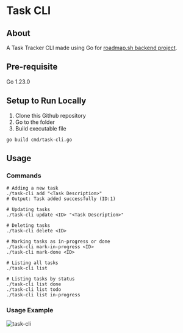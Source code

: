 # Task CLI

## About
A Task Tracker CLI made using Go for [roadmap.sh backend project](https://roadmap.sh/projects/task-tracker).

## Pre-requisite
Go 1.23.0

## Setup to Run Locally
1. Clone this Github repository
2. Go to the folder
3. Build executable file
```
go build cmd/task-cli.go
```

## Usage
### Commands
```
# Adding a new task
./task-cli add "<Task Description>"
# Output: Task added successfully (ID:1)

# Updating tasks
./task-cli update <ID> "<Task Description>"

# Deleting tasks
./task-cli delete <ID>

# Marking tasks as in-progress or done
./task-cli mark-in-progress <ID>
./task-cli mark-done <ID>

# Listing all tasks
./task-cli list

# Listing tasks by status
./task-cli list done
./task-cli list todo
./task-cli list in-progress
```

### Usage Example
![task-cli](https://github.com/user-attachments/assets/f2868873-8d04-4be8-9a43-86b2cca4e7aa)

